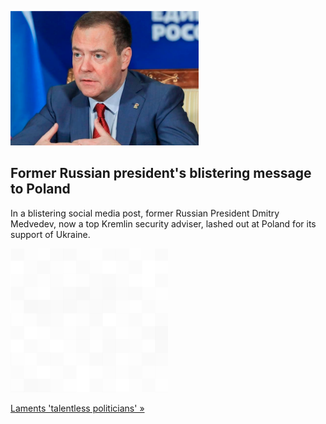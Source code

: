 
![Former Russian president's blistering message to Poland](./20220322235900.png)
## Former Russian president's blistering message to Poland

In a blistering social media post, former Russian President Dmitry Medvedev, now a top Kremlin security adviser, lashed out at Poland for its support of Ukraine.

![pic](../square_bg.png)

[Laments 'talentless politicians' »](https://www.yahoo.com/news/kremlin-lashes-out-at-poland-for-siding-with-ukraine-134545060.html)
